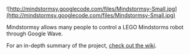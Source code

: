 ![http://mindstormsy.googlecode.com/files/Mindstormsy-Small.jpg](http://mindstormsy.googlecode.com/files/Mindstormsy-Small.jpg)

Mindstormsy allows many people to control a LEGO Mindstorms robot through Google Wave.

For an in-depth summary of the project, [check out the wiki](http://code.google.com/p/mindstormsy/wiki/Mindstormsy).